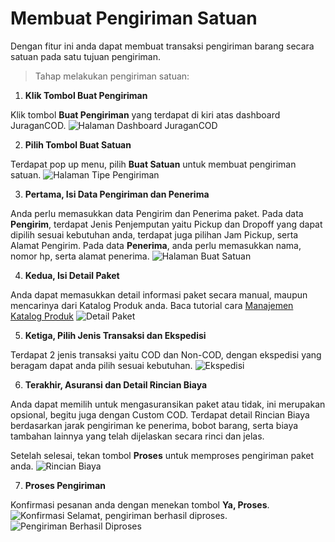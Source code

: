 # Membuat Pengiriman Satuan

Dengan fitur ini anda dapat membuat transaksi pengiriman barang secara satuan pada satu tujuan pengiriman.

> Tahap melakukan pengiriman satuan:

1. **Klik Tombol Buat Pengiriman**

Klik tombol <b>Buat Pengiriman</b> yang terdapat di kiri atas dashboard JuraganCOD. 
![Halaman Dashboard JuraganCOD](images/cek-resi-1.png)

2. **Pilih Tombol Buat Satuan**

Terdapat pop up menu, pilih <b>Buat Satuan</b> untuk membuat pengiriman satuan.
![Halaman Tipe Pengiriman](images/pengiriman-satuan-1.png)

3. **Pertama, Isi Data Pengiriman dan Penerima**

Anda perlu memasukkan data Pengirim dan Penerima paket. Pada data <b>Pengirim</b>, terdapat Jenis Penjemputan yaitu Pickup dan Dropoff yang dapat dipilih sesuai kebutuhan anda, terdapat juga pilihan Jam Pickup, serta Alamat Pengirim. Pada data <b>Penerima</b>, anda perlu memasukkan nama, nomor hp, serta alamat penerima.
![Halaman Buat Satuan](images/pengiriman-satuan-2.png)

4. **Kedua, Isi Detail Paket**

Anda dapat memasukkan detail informasi paket secara manual, maupun mencarinya dari Katalog Produk anda. Baca tutorial cara [Manajemen Katalog Produk](katalog.md)
![Detail Paket](images/pengiriman-satuan-3-detail-paket.png)

5. **Ketiga, Pilih Jenis Transaksi dan Ekspedisi**

Terdapat 2 jenis transaksi yaitu COD dan Non-COD, dengan ekspedisi yang beragam dapat anda pilih sesuai kebutuhan.
![Ekspedisi](images/pengiriman-satuan-4-ekspedisi_.png)

6. **Terakhir, Asuransi dan Detail Rincian Biaya**

Anda dapat memilih untuk mengasuransikan paket atau tidak, ini merupakan opsional, begitu juga dengan Custom COD. Terdapat detail Rincian Biaya berdasarkan jarak pengiriman ke penerima, bobot barang, serta biaya tambahan lainnya yang telah dijelaskan secara rinci dan jelas.

Setelah selesai, tekan tombol <b>Proses</b> untuk memproses pengiriman paket anda.
![Rincian Biaya](images/pengiriman-satuan-5-rincian.png)

7. **Proses Pengiriman**

Konfirmasi pesanan anda dengan menekan tombol <b>Ya, Proses</b>.
![Konfirmasi](images/pengiriman-satuan-6-konfirmasi.png)
Selamat, pengiriman berhasil diproses.
![Pengiriman Berhasil Diproses](images/pengiriman-satuan-7-berhasil.png)
